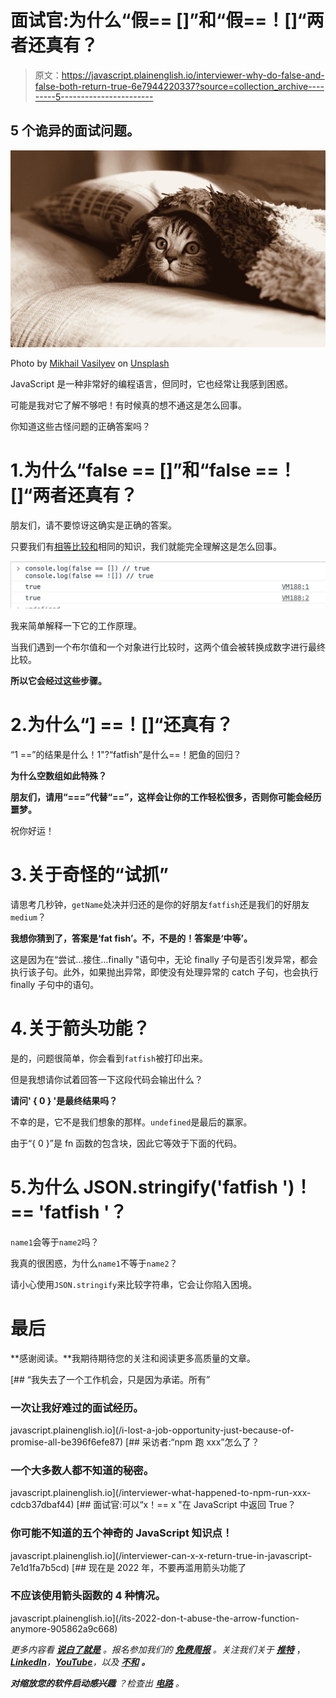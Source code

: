 # 面试官:为什么“假== []”和“假==！[]“两者还真有？

> 原文：<https://javascript.plainenglish.io/interviewer-why-do-false-and-false-both-return-true-6e7944220337?source=collection_archive---------5----------------------->

## 5 个诡异的面试问题。

![](img/1af1396a4d6e4525c226cd32fd91d23f.png)

Photo by [Mikhail Vasilyev](https://unsplash.com/@miklevasilyev?utm_source=medium&utm_medium=referral) on [Unsplash](https://unsplash.com?utm_source=medium&utm_medium=referral)

JavaScript 是一种非常好的编程语言，但同时，它也经常让我感到困惑。

可能是我对它了解不够吧！有时候真的想不通这是怎么回事。

你知道这些古怪问题的正确答案吗？

# 1.为什么“false == []”和“false ==！[]“两者还真有？

朋友们，请不要惊讶这确实是正确的答案。

只要我们有[相等比较和](https://developer.mozilla.org/en-US/docs/Web/JavaScript/Equality_comparisons_and_sameness)相同的知识，我们就能完全理解这是怎么回事。

![](img/eb5afaec2a217d34036d9348336338e3.png)

我来简单解释一下它的工作原理。

当我们遇到一个布尔值和一个对象进行比较时，这两个值会被转换成数字进行最终比较。

**所以它会经过这些步骤。**

# 2.为什么“] ==！[]“还真有？

“1 ==”的结果是什么！1"?“fatfish”是什么==！肥鱼的回归？

**为什么空数组如此特殊？**

**朋友们，请用“===”代替“==”，这样会让你的工作轻松很多，否则你可能会经历噩梦。**

祝你好运！

# 3.关于奇怪的“试抓”

请思考几秒钟，`getName`处决并归还的是你的好朋友`fatfish`还是我们的好朋友`medium`？

**我想你猜到了，答案是‘fat fish’。不，不是的！答案是‘中等’。**

这是因为在“尝试…接住…finally "语句中，无论 finally 子句是否引发异常，都会执行该子句。此外，如果抛出异常，即使没有处理异常的 catch 子句，也会执行 finally 子句中的语句。

# 4.关于箭头功能？

是的，问题很简单，你会看到`fatfish`被打印出来。

但是我想请你试着回答一下这段代码会输出什么？

**请问' { 0 } '是最终结果吗？**

不幸的是，它不是我们想象的那样。`undefined`是最后的赢家。

由于“{ 0 }”是 fn 函数的包含块，因此它等效于下面的代码。

# 5.为什么 JSON.stringify('fatfish ')！== 'fatfish '？

`name1`会等于`name2`吗？

我真的很困惑，为什么`name1`不等于`name2`？

请小心使用`JSON.stringify`来比较字符串，它会让你陷入困境。

# 最后

**感谢阅读。**我期待期待您的关注和阅读更多高质量的文章。

[](/i-lost-a-job-opportunity-just-because-of-promise-all-be396f6efe87) [## “我失去了一个工作机会，只是因为承诺。所有”

### 一次让我好难过的面试经历。

javascript.plainenglish.io](/i-lost-a-job-opportunity-just-because-of-promise-all-be396f6efe87) [](/interviewer-what-happened-to-npm-run-xxx-cdcb37dbaf44) [## 采访者:“npm 跑 xxx”怎么了？

### 一个大多数人都不知道的秘密。

javascript.plainenglish.io](/interviewer-what-happened-to-npm-run-xxx-cdcb37dbaf44) [](/interviewer-can-x-x-return-true-in-javascript-7e1d1fa7b5cd) [## 面试官:可以“x！== x "在 JavaScript 中返回 True？

### 你可能不知道的五个神奇的 JavaScript 知识点！

javascript.plainenglish.io](/interviewer-can-x-x-return-true-in-javascript-7e1d1fa7b5cd) [](/its-2022-don-t-abuse-the-arrow-function-anymore-905862a9c668) [## 现在是 2022 年，不要再滥用箭头功能了

### 不应该使用箭头函数的 4 种情况。

javascript.plainenglish.io](/its-2022-don-t-abuse-the-arrow-function-anymore-905862a9c668) 

*更多内容看* [***说白了就是***](https://plainenglish.io/) *。报名参加我们的* [***免费周报***](http://newsletter.plainenglish.io/) *。关注我们关于* [***推特***](https://twitter.com/inPlainEngHQ) ，[***LinkedIn***](https://www.linkedin.com/company/inplainenglish/)*，*[***YouTube***](https://www.youtube.com/channel/UCtipWUghju290NWcn8jhyAw)*，以及* [***不和***](https://discord.gg/GtDtUAvyhW) ***。***

***对缩放您的软件启动感兴趣*** *？检查出* [***电路***](https://circuit.ooo?utm=publication-post-cta) *。*